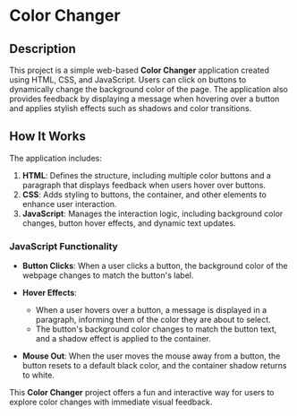 # Color Changer

## Description

This project is a simple web-based **Color Changer** application created using HTML, CSS, and JavaScript. Users can click on buttons to dynamically change the background color of the page. The application also provides feedback by displaying a message when hovering over a button and applies stylish effects such as shadows and color transitions.

## How It Works

The application includes:

1. **HTML**: Defines the structure, including multiple color buttons and a paragraph that displays feedback when users hover over buttons.
2. **CSS**: Adds styling to buttons, the container, and other elements to enhance user interaction.
3. **JavaScript**: Manages the interaction logic, including background color changes, button hover effects, and dynamic text updates.

### JavaScript Functionality

- **Button Clicks**: When a user clicks a button, the background color of the webpage changes to match the button's label.
  
- **Hover Effects**: 
  - When a user hovers over a button, a message is displayed in a paragraph, informing them of the color they are about to select.
  - The button's background color changes to match the button text, and a shadow effect is applied to the container.
  
- **Mouse Out**: When the user moves the mouse away from a button, the button resets to a default black color, and the container shadow returns to white.

This **Color Changer** project offers a fun and interactive way for users to explore color changes with immediate visual feedback.